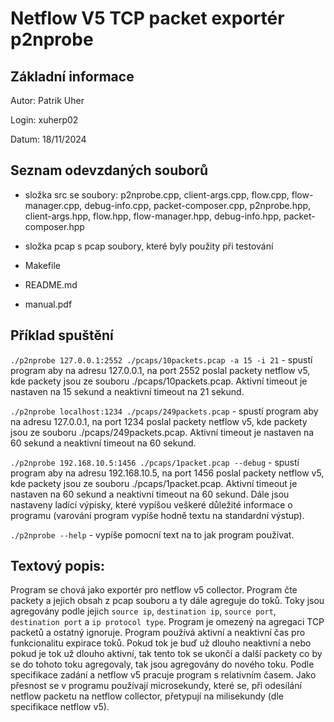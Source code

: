 # Netflow V5 TCP packet exportér p2nprobe

## Základní informace

Autor: Patrik Uher

Login: xuherp02

Datum: 18/11/2024

## Seznam odevzdaných souborů

- složka src se soubory: p2nprobe.cpp, client-args.cpp, flow.cpp, flow-manager.cpp, debug-info.cpp, packet-composer.cpp, 
p2nprobe.hpp, client-args.hpp, flow.hpp, flow-manager.hpp, debug-info.hpp, packet-composer.hpp

- složka pcap s pcap soubory, které byly použity při testování

- Makefile

- README.md

- manual.pdf

## Příklad spuštění

`./p2nprobe 127.0.0.1:2552 ./pcaps/10packets.pcap -a 15 -i 21` - spustí program aby na adresu 127.0.0.1, na port 2552 poslal packety
netflow v5, kde packety jsou ze souboru ./pcaps/10packets.pcap. Aktivní timeout je nastaven na 15 sekund a neaktivní timeout na 21 sekund.

`./p2nprobe localhost:1234 ./pcaps/249packets.pcap` - spustí program aby na adresu 127.0.0.1, na port 1234 poslal packety
netflow v5, kde packety jsou ze souboru ./pcaps/249packets.pcap. Aktivní timeout je nastaven na 60 sekund a neaktivní timeout na 60 sekund.

`./p2nprobe 192.168.10.5:1456 ./pcaps/1packet.pcap --debug` - spustí program aby na adresu 192.168.10.5, na port 1456 poslal packety
netflow v5, kde packety jsou ze souboru ./pcaps/1packet.pcap. Aktivní timeout je nastaven na 60 sekund a neaktivní timeout na 60 sekund.
Dále jsou nastaveny ladící výpisky, které vypíšou veškeré důležité informace o programu (varování program vypíše hodně
textu na standardní výstup).

`./p2nprobe --help` - vypíše pomocní text na to jak program používat.

## Textový popis: 

Program se chová jako exportér pro netflow v5 collector. Program čte packety a jejich obsah z pcap souboru a ty dále agreguje do toků.
Toky jsou agregovány podle jejich `source ip`, `destination ip`, `source port`, `destination port` a `ip protocol type`. Program je omezený
na agregaci TCP packetů a ostatný ignoruje. Program používá aktivní a neaktivní čas pro funkcionalitu expirace toků. Pokud tok je buď už
dlouho neaktivní a nebo pokud je tok už dlouho aktivní, tak tento tok se ukončí a další packety co by se do tohoto toku agregovaly, tak
jsou agregovány do nového toku. Podle specifikace zadání a netflow v5 pracuje program s relativním časem. Jako přesnost se v programu
používají microsekundy, které se, při odesílání netflow packetu na netflow collector, přetypují na milisekundy (dle specifikace netflow v5).
